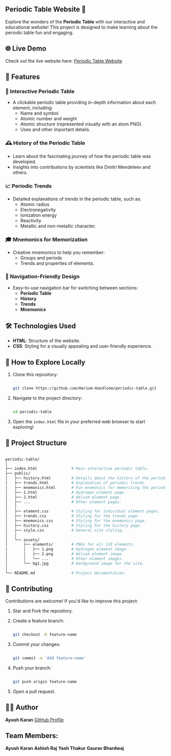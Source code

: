 ## Periodic Table Website 🌟
Explore the wonders of the **Periodic Table** with our interactive and educational website! This project is designed to make learning about the periodic table fun and engaging.
## 🌐 Live Demo
Check out the live website here: [Periodic Table Website](https://ayush07571.github.io/periodic-table/)
## 📖 Features
### 🔬 Interactive Periodic Table
- A clickable periodic table providing in-depth information about each element, including:
    - Name and symbol
    - Atomic number and weight
    - Atomic structure (represented visually with an atom PNG).
    - Uses and other important details.
### 🕰️ History of the Periodic Table
- Learn about the fascinating journey of how the periodic table was developed.
- Insights into contributions by scientists like Dmitri Mendeleev and others.
### 📈 Periodic Trends
- Detailed explanations of trends in the periodic table, such as:
    - Atomic radius
    - Electronegativity
    - Ionization energy
    - Reactivity
    - Metallic and non-metallic character.
### 🎓 Mnemonics for Memorization
- Creative mnemonics to help you remember:
    - Groups and periods
    - Trends and properties of elements.
### 🌟 Navigation-Friendly Design
- Easy-to-use navigation bar for switching between sections:
    - **Periodic Table**
    - **History**
    - **Trends**
    - **Mnemonics**
## 🛠️ Technologies Used
 - **HTML**: Structure of the website.
 - **CSS**: Styling for a visually appealing and user-friendly experience.
## 🚀 How to Explore Locally
1. Clone this repository:
   
   ```bash
   
   git clone https://github.com/Hariom-Handloom/periodic-table.git

   ```
   
2. Navigate to the project directory:

   ```bash

   cd periodic-table

   ```
   
3. Open the `index.html` file in your preferred web browser to start exploring!

   
## 📁 Project Structure
```bash

periodic-table/
│
├── index.html               # Main interactive periodic table.
├── public/
│   ├── history.html         # Details about the history of the periodic table.
│   ├── trends.html          # Explanation of periodic trends.
│   ├── mnemonics.html       # Fun mnemonics for memorizing the periodic table.
│   ├── 1.html               # Hydrogen element page.
│   ├── 2.html               # Helium element page.
│   ├── ...                  # Other element pages.
│   │                
│   ├── element.css          # Styling for individual element pages.
│   ├── trends.css           # Styling for the trends page.      
│   ├── mnemonics.css        # Styling for the mnemonics page.    
│   ├── history.css          # Styling for the history page.    
│   ├── style.css            # General site styling.     
│   │          
│   └── assets/
│       ├── elements/        # PNGs for all 118 elements.
│       │   ├── 1.png        # Hydrogen element image.
│       │   ├── 2.png        # Helium element image.
│       │   └── ...          # Other element images.
│       └── bg1.jpg          # Background image for the site.
│      
└── README.md                # Project documentation.

```


## 🤝 Contributing
Contributions are welcome! If you'd like to improve this project:
1. Star and Fork the repository.
2. Create a feature branch:
   
   ```bash
   
   git checkout -b feature-name
   
   ```
   
4. Commit your changes:
   
   ```bash
   
   git commit -m 'Add feature-name'
   
   ```
   
5. Push your branch:
   
   ```bash
   
   git push origin feature-name

   ```
   
7. Open a pull request.
## 🧑‍💻 Author
**Ayush Karan**
[GitHub Profile](https://github.com/Ayush07571)

## Team Members:
**Ayush Karan**
**Ashish Raj**
**Yash Thakur**
**Gaurav Bhardwaj**
